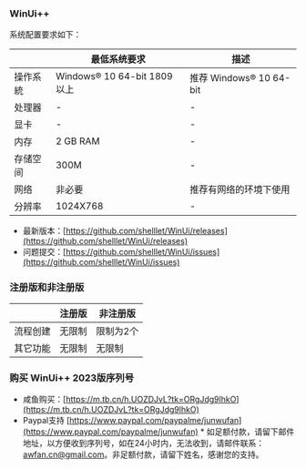 ### WinUi++



系统配置要求如下：

|  | 最低系统要求 | 描述 |
| ------ | ----------- | ------ |
| 操作系統 |  Windows® 10 64-bit 1809 以上 | 推荐 Windows® 10 64-bit  |
| 处理器 | - | - |
| 显卡 | - | - |
| 内存 | 2 GB RAM | - |
| 存储空间 | 300M | - |
| 网络 | 非必要 | 推荐有网络的环境下使用 |
| 分辨率 | 1024X768 | - |



* 最新版本：[https://github.com/shelllet/WinUi/releases](https://github.com/shelllet/WinUi/releases)
* 问题提交：[https://github.com/shelllet/WinUi/issues](https://github.com/shelllet/WinUi/issues)

### 注册版和非注册版

|  | 注册版 | 非注册版 |
| ------ | ----------- | ------ |
| 流程创建 |  无限制 | 限制为2个  |
| 其它功能 | 无限制 | 无限制 |


### 购买 WinUi++ 2023版序列号

* 咸鱼购买：[https://m.tb.cn/h.UOZDJvL?tk=ORgJdg9lhkO](https://m.tb.cn/h.UOZDJvL?tk=ORgJdg9lhkO)
* Paypal支持 [https://www.paypal.com/paypalme/junwufan](https://www.paypal.com/paypalme/junwufan) * 如足额付款，请留下邮件地址，以方便收到序列号，如在24小时内，无法收到，请邮件联系：awfan.cn@gmail.com。非足额付款，请留下姓名，感谢您的支持。
